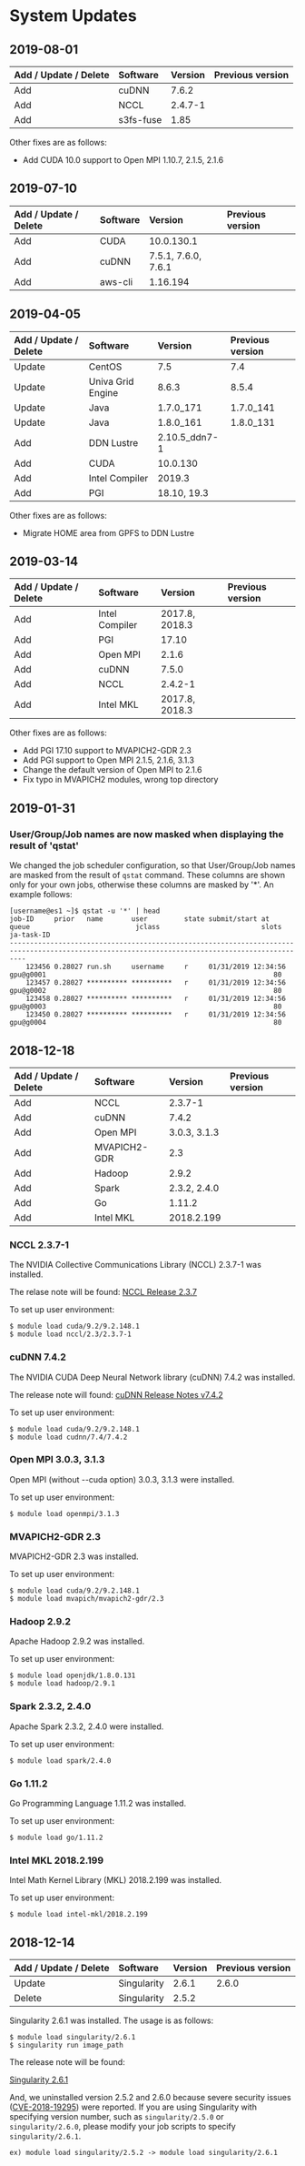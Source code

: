 # System Updates

## 2019-08-01

| Add / Update / Delete | Software | Version | Previous version |
|:--|:--|:--|:--|
| Add | cuDNN | 7.6.2 | |
| Add | NCCL | 2.4.7-1 | |
| Add | s3fs-fuse | 1.85 | |

Other fixes are as follows:

* Add CUDA 10.0 support to Open MPI 1.10.7, 2.1.5, 2.1.6

## 2019-07-10

| Add / Update / Delete | Software | Version | Previous version |
|:--|:--|:--|:--|
| Add | CUDA | 10.0.130.1 | |
| Add | cuDNN | 7.5.1, 7.6.0, 7.6.1 | |
| Add | aws-cli | 1.16.194 | |

## 2019-04-05

| Add / Update / Delete | Software | Version | Previous version |
|:--|:--|:--|:--|
| Update | CentOS | 7.5 | 7.4 |
| Update | Univa Grid Engine | 8.6.3 | 8.5.4 |
| Update | Java | 1.7.0_171 | 1.7.0_141|
| Update | Java | 1.8.0_161 | 1.8.0_131|
| Add | DDN Lustre | 2.10.5_ddn7-1 | |
| Add | CUDA | 10.0.130 | |
| Add | Intel Compiler | 2019.3 | |
| Add | PGI | 18.10, 19.3 | |

Other fixes are as follows:

* Migrate HOME area from GPFS to DDN Lustre

## 2019-03-14

| Add / Update / Delete | Software | Version | Previous version |
|:--|:--|:--|:--|
| Add | Intel Compiler | 2017.8, 2018.3 | |
| Add | PGI | 17.10 | |
| Add | Open MPI | 2.1.6 | |
| Add | cuDNN | 7.5.0 | |
| Add | NCCL | 2.4.2-1 | |
| Add | Intel MKL | 2017.8, 2018.3 | |

Other fixes are as follows:

* Add PGI 17.10 support to MVAPICH2-GDR 2.3
* Add PGI support to Open MPI 2.1.5, 2.1.6, 3.1.3
* Change the default version of Open MPI to 2.1.6
* Fix typo in MVAPICH2 modules, wrong top directory

## 2019-01-31

### User/Group/Job names are now masked when displaying the result of 'qstat'

We changed the job scheduler configuration, so that User/Group/Job names are masked from the result of `qstat` command. These columns are shown only for your own jobs, otherwise these columns are masked by '*'. An example follows:

```
[username@es1 ~]$ qstat -u '*' | head
job-ID     prior   name       user         state submit/start at     queue                          jclass                         slots ja-task-ID
------------------------------------------------------------------------------------------------------------------------------------------------
    123456 0.28027 run.sh     username     r     01/31/2019 12:34:56 gpu@g0001                                                        80
    123457 0.28027 ********** **********   r     01/31/2019 12:34:56 gpu@g0002                                                        80
    123458 0.28027 ********** **********   r     01/31/2019 12:34:56 gpu@g0003                                                        80
    123450 0.28027 ********** **********   r     01/31/2019 12:34:56 gpu@g0004                                                        80
```

## 2018-12-18

| Add / Update / Delete | Software | Version | Previous version |
|:--|:--|:--|:--|
| Add | NCCL | 2.3.7-1 | |
| Add | cuDNN | 7.4.2 | |
| Add | Open MPI | 3.0.3, 3.1.3 | |
| Add | MVAPICH2-GDR | 2.3 | |
| Add | Hadoop | 2.9.2 | |
| Add | Spark | 2.3.2, 2.4.0 | |
| Add | Go | 1.11.2 | |
| Add | Intel MKL | 2018.2.199 | |

### NCCL 2.3.7-1

The NVIDIA Collective Communications Library (NCCL) 2.3.7-1 was installed.

The relase note will be found: [NCCL Release 2.3.7](https://docs.nvidia.com/deeplearning/sdk/nccl-release-notes/index.html)

To set up user environment:

```
$ module load cuda/9.2/9.2.148.1
$ module load nccl/2.3/2.3.7-1
```

### cuDNN 7.4.2

The NVIDIA CUDA Deep Neural Network library (cuDNN) 7.4.2 was installed.

The release note will found: [cuDNN Release Notes v7.4.2](https://docs.nvidia.com/deeplearning/sdk/cudnn-release-notes/rel_742.html)

To set up user environment:

```
$ module load cuda/9.2/9.2.148.1
$ module load cudnn/7.4/7.4.2
```

### Open MPI 3.0.3, 3.1.3

Open MPI (without --cuda option) 3.0.3, 3.1.3 were installed.

To set up user environment:

```
$ module load openmpi/3.1.3
```

### MVAPICH2-GDR 2.3

MVAPICH2-GDR 2.3 was installed.

To set up user environment:

```
$ module load cuda/9.2/9.2.148.1
$ module load mvapich/mvapich2-gdr/2.3
```

### Hadoop 2.9.2

Apache Hadoop 2.9.2 was installed.

To set up user environment:

```
$ module load openjdk/1.8.0.131
$ module load hadoop/2.9.1
```

### Spark 2.3.2, 2.4.0

Apache Spark 2.3.2, 2.4.0 were installed.

To set up user environment:

```
$ module load spark/2.4.0
```

### Go 1.11.2

Go Programming Language 1.11.2 was installed.

To set up user environment:

```
$ module load go/1.11.2
```

### Intel MKL 2018.2.199

Intel Math Kernel Library (MKL) 2018.2.199 was installed.

To set up user environment:

```
$ module load intel-mkl/2018.2.199
```

## 2018-12-14

| Add / Update / Delete | Software | Version | Previous version |
|:--|:--|:--|:--|
| Update | Singularity | 2.6.1 | 2.6.0 |
| Delete | Singularity | 2.5.2 | |

Singularity 2.6.1 was installed. The usage is as follows:

```
$ module load singularity/2.6.1
$ singularity run image_path
```

The release note will be found:

[Singularity 2.6.1](https://github.com/sylabs/singularity/releases/tag/2.6.1)

And, we uninstalled version 2.5.2 and 2.6.0 because severe security issues ([CVE-2018-19295](https://cve.mitre.org/cgi-bin/cvename.cgi?name=2018-19295)) were reported. If you are using Singularity with specifying version number, such as `singularity/2.5.0` or `singularity/2.6.0`, please modify your job scripts to specify `singularity/2.6.1`.

```
ex) module load singularity/2.5.2 -> module load singularity/2.6.1
```
